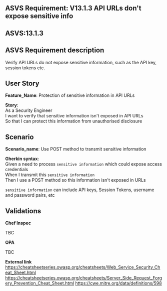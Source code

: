 ## ASVS Requirement: V13.1.3 API URLs don't expose sensitive info
## ASVS:13.1.3

## ASVS Requirement description
Verify API URLs do not expose sensitive information, such as the API key, session tokens etc.

## User Story
**Feature_Name**: Protection of sensitive information in API URLs

**Story**:\
As a Security Engineer\
I want to verify that sensitive information isn't exposed in API URLs\
So that I can protect this information from unauthorised disclosure

## Scenario
**Scenario_name**: Use POST method to transmit sensitive information

**Gherkin syntax**:\
Given a need to process `sensitive information` which could expose access credentials\
When I transmit this `sensitive information`\
Then I use a POST method so this information isn't exposed in URLs

`sensitive information` can include API keys, Session Tokens, username and password pairs, etc

## Validations

**Chef Inspec**

TBC

**OPA**

TBC

**External link**\
https://cheatsheetseries.owasp.org/cheatsheets/Web_Service_Security_Cheat_Sheet.html
https://cheatsheetseries.owasp.org/cheatsheets/Server_Side_Request_Forgery_Prevention_Cheat_Sheet.html
https://cwe.mitre.org/data/definitions/598